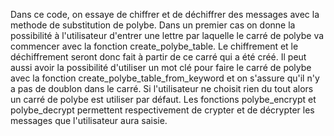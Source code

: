 Dans ce code, on essaye de chiffrer et de déchiffrer des messages avec la methode de substitution de polybe. Dans un premier cas 
on donne la possibilité à l'utilisateur d'entrer une lettre par laquelle le carré de polybe va commencer avec la fonction 
create_polybe_table. Le chiffrement et le déchiffrement seront donc fait à partir de ce carré qui a été créé. Il peut aussi
avoir la possibilité d'utiliser un mot clé pour faire le carré de polybe avec la fonction create_polybe_table_from_keyword 
et on s'assure qu'il n'y a pas de doublon dans le carré. Si l'utilisateur ne choisit rien du tout alors un carré de polybe est
utiliser par défaut. Les fonctions polybe_encrypt et polybe_decrypt permettent respectivement de crypter et de décrypter les 
messages que l'utilisateur aura saisie.
